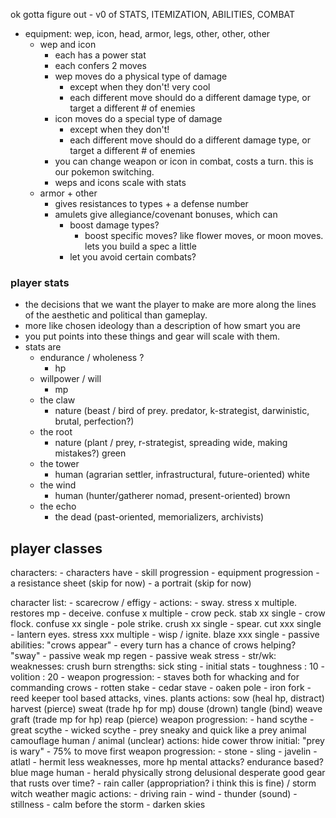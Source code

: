 ok gotta figure out - v0 of STATS, ITEMIZATION, ABILITIES, COMBAT

- equipment: wep, icon, head, armor, legs, other, other, other
	- wep and icon
		- each has a power stat
		- each confers 2 moves
		- wep moves do a physical type of damage
			- except when they don't! very cool
			- each different move should do a different damage type, or target a different # of enemies
		- icon moves do a special type of damage
			- except when they don't!
			- each different move should do a different damage type, or target a different # of enemies
		- you can change weapon or icon in combat, costs a turn. this is our pokemon switching.
		- weps and icons scale with stats
	- armor + other
		- gives resistances to types + a defense number
		- amulets give allegiance/covenant bonuses, which can 
			- boost damage types?
				- boost specific moves? like flower moves, or moon moves. lets you build a spec a little
			- let you avoid certain combats?

### player stats
- the decisions that we want the player to make are more along the lines of the aesthetic and political than gameplay. 
- more like chosen ideology than a description of how smart you are
- you put points into these things and gear will scale with them.
- stats are
	- endurance / wholeness ?
		- hp
	- willpower / will
		- mp
	- the claw
		- nature (beast / bird of prey. predator, k-strategist, darwinistic, brutal, perfection?)
	- the root
		- nature (plant / prey, r-strategist, spreading wide, making mistakes?) green
	- the tower
		- human (agrarian settler, infrastructural, future-oriented) white
	- the wind
		- human (hunter/gatherer nomad, present-oriented) brown
	- the echo
		- the dead (past-oriented, memorializers, archivists)

## player classes
characters:
	- characters have
		- skill progression
		- equipment progression
		- a resistance sheet (skip for now)
		- a portrait (skip for now)

character list:
	- scarecrow / effigy
		- actions:
			- sway. stress x multiple. restores mp
			- deceive. confuse x multiple
			- crow peck. stab xx single
			- crow flock. confuse xx single 
			- pole strike. crush xx single
			- spear. cut xxx single
			- lantern eyes. stress xxx multiple
			- wisp / ignite. blaze xxx single
		- passive abilities:
			"crows appear"
				- every turn has a chance of crows helping?
			"sway"
				- passive weak mp regen
				- passive weak stress
		- str/wk:
			weaknesses:
				crush
				burn
			strengths:
				sick
				sting
		- initial stats
			- toughness : 10
			- volition : 20
		- weapon progression: - staves both for whacking and for commanding crows
			- rotten stake
			- cedar stave
			- oaken pole
			- iron fork
	- reed keeper
		tool based attacks, vines. plants
		actions:
			sow (heal hp, distract)
			harvest (pierce)
			sweat (trade hp for mp)
			douse (drown)
			tangle (bind)
			weave
			graft (trade mp for hp)
			reap (pierce)
		weapon progression:
			- hand scythe
			- great scythe
			- wicked scythe
	- prey
		sneaky and quick like a prey animal
		camouflage
		human / animal (unclear)
		actions:
			hide
			cower
			throw
		initial: "prey is wary" - 75% to move first
		weapon progression:
			- stone
			- sling
			- javelin
			- atlatl
	- hermit
		less weaknesses, more hp
		mental attacks? endurance based?
		blue mage
		human
	- herald
		physically strong
		delusional
		desperate
		good gear that rusts over time?
	- rain caller (appropriation? i think this is fine) / storm witch
		weather magic
		actions:
			- driving rain
			- wind
			- thunder (sound)
			- stillness
			- calm before the storm
			- darken skies
